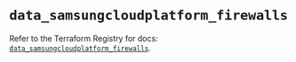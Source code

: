# `data_samsungcloudplatform_firewalls`

Refer to the Terraform Registry for docs: [`data_samsungcloudplatform_firewalls`](https://registry.terraform.io/providers/samsungsdscloud/samsungcloudplatform/3.13.0/docs/data-sources/firewalls).
